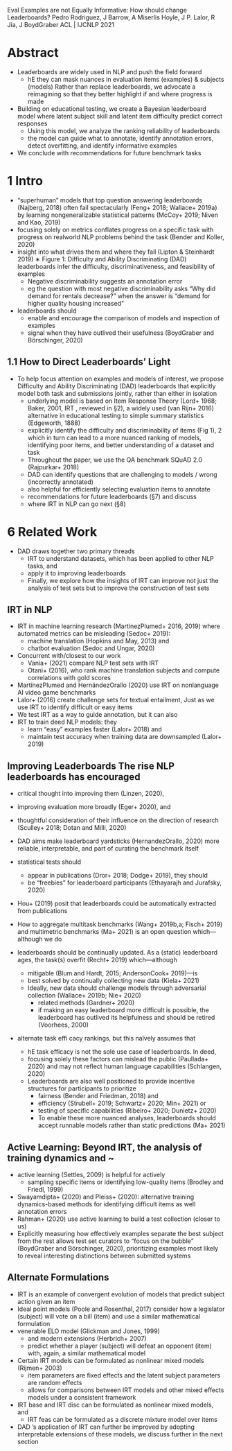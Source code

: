 Eval Examples are not Equally Informative: How should change Leaderboards?
Pedro Rodriguez, J Barrow, A Miserlis Hoyle, J P. Lalor, R Jia, J BoydGraber
ACL | IJCNLP 2021

# Abstract

* Leaderboards are widely used in NLP and push the field forward
  * hE they can mask nuances in evaluation items (examples) & subjects (models)
    Rather than replace leaderboards, we advocate a reimagining
    so that they better highlight if and where progress is made
* Building on educational testing, we create a Bayesian leaderboard model where
  latent subject skill and latent item difficulty predict correct responses
  * Using this model, we analyze the ranking reliability of leaderboards
  * the model can guide what to annotate, identify annotation errors,
    detect overfitting, and identify informative examples
* We conclude with recommendations for future benchmark tasks

# 1 Intro

* “superhuman” models that top question answering leaderboards (Najberg, 2018)
  often fail spectacularly (Feng+ 2018; Wallace+ 2019a) by learning
  nongeneralizable statistical patterns (McCoy+ 2019; Niven and Kao, 2019)
* focusing solely on metrics conflates progress on a specific task with
  progress on realworld NLP problems behind the task (Bender and Koller, 2020)
* insight into what drives them and where they fail (Lipton & Steinhardt 2019)
∗ Figure 1: Difficulty and Ability Discriminating (DAD) leaderboards infer
  the difficulty, discriminativeness, and feasibility of examples
  * Negative discriminability suggests an annotation error
  * eg the question with most negative discriminability asks
    “Why did demand for rentals decrease?” when
    the answer is “demand for higher quality housing increased”
* leaderboards should
  * enable and encourage the comparison of models and inspection of examples
  * signal when they have outlived their usefulness
    (BoydGraber and Börschinger, 2020)

## 1.1 How to Direct Leaderboards’ Light

* To help focus attention on examples and models of interest, we propose
  Difficulty and Ability Discriminating (DAD) leaderboards that explicitly
  model both task and submissions jointly, rather than either in isolation
  * underlying model is based on
    Item Response Theory (Lord+ 1968; Baker, 2001, IRT , reviewed in §2),
    a widely used (van Rijn+ 2016) alternative in educational testing
    to simple summary statistics (Edgeworth, 1888)
  * explicitly identify the difficulty and discriminability of items (Fig 1), 2
    which in turn can lead to a more nuanced ranking of models,
    identifying poor items, and better understanding of a dataset and task
  * Throughout the paper, we use the QA benchmark SQuAD 2.0 (Rajpurkar+ 2018)
  * DAD can identify questions that are
    challenging to models / wrong (incorrectly annotated)
  * also helpful for efficiently selecting evaluation items to annotate
  * recommendations for future leaderboards (§7) and discuss
  * where IRT in NLP can go next (§8)

# 6 Related Work

* DAD draws together two primary threads
  * IRT to understand datasets, which has been applied to other NLP tasks, and
  * apply it to improving leaderboards
  * Finally, we explore how the insights of IRT can improve not just the
    analysis of test sets but to improve the construction of test sets

## IRT in NLP

* IRT in machine learning research (MartínezPlumed+ 2016, 2019) where
  automated metrics can be misleading (Sedoc+ 2019):
  * machine translation (Hopkins and May, 2013) and
  * chatbot evaluation (Sedoc and Ungar, 2020)
* Concurrent with/closest to our work
  * Vania+ (2021) compare NLP test sets with IRT 
  * Otani+ (2016), who rank machine translation subjects and compute
    correlations with gold scores
* MartínezPlumed and HernándezOrallo (2020) use
  IRT on nonlanguage AI video game benchmarks
* Lalor+ (2016) create challenge sets for textual entailment,
  Just as we use IRT to identify difficult or easy items
* We test IRT as a way to guide annotation, but it can also
* IRT to train deed NLP models: they
  * learn “easy” examples faster (Lalor+ 2018) and
  * maintain test accuracy when training data are downsampled (Lalor+ 2019)

## Improving Leaderboards The rise NLP leaderboards has encouraged

* critical thought into improving them (Linzen, 2020),
* improving evaluation more broadly (Eger+ 2020), and
* thoughtful consideration of their influence on the direction of research
  (Sculley+ 2018; Dotan and Milli, 2020)
* DAD aims make leaderboard yardsticks (HernandezOrallo, 2020)
  more reliable, interpretable, and
  part of curating the benchmark itself
* statistical tests should
  * appear in publications (Dror+ 2018; Dodge+ 2019), they should
  * be “freebies” for leaderboard participants (Ethayarajh and Jurafsky, 2020)
* Hou+ (2019) posit that leaderboards could be automatically extracted from
  publications
* How to aggregate
  multitask benchmarks (Wang+ 2019b,a; Fisch+ 2019) and
  multimetric benchmarks (Ma+ 2021) is an open question which—although we do

* leaderboards should be continually updated. As a (static) leaderboard ages,
  the task(s) overfit (Recht+ 2019) which—although
  * mitigable (Blum and Hardt, 2015; AndersonCook+ 2019)—is
  * best solved by continually collecting new data (Kiela+ 2021)
  * Ideally, new data should challenge models through adversarial collection
    (Wallace+ 2019b; Nie+ 2020)
    * related methods (Gardner+ 2020)
    * if making an easy leaderboard more difficult is possible, the leaderboard
      has outlived its helpfulness and should be retired (Voorhees, 2000)
* alternate task effi cacy rankings, but this naïvely assumes that
  * hE task efficacy is not the sole use case of leaderboards. In deed,
  * focusing solely these factors can mislead the public (Paullada+ 2020) and
    may not reflect human language capabilities (Schlangen, 2020)
  * Leaderboards are also well positioned to provide incentive structures for
    participants to prioritize
    * fairness (Bender and Friedman, 2018) and
    * efficiency (Strubell+ 2019; Schwartz+ 2020; Min+ 2021) or
    * testing of specific capabilities (Ribeiro+ 2020; Dunietz+ 2020)
    * To enable these more nuanced analyses, leaderboards should
      accept runnable models rather than static predictions (Ma+ 2021)

## Active Learning: Beyond IRT, the analysis of training dynamics and ~

* active learning (Settles, 2009) is helpful for actively
  * sampling specific items or identifying low-quality items
    (Brodley and Friedl, 1999)
* Swayamdipta+ (2020) and Pleiss+ (2020):
  alternative training dynamics-based methods
  for identifying difficult items as well annotation errors
* Rahman+ (2020) use active learning to build a test collection (closer to us)
* Explicitly
  measuring how effectively examples separate the best subject from the rest
  allows test set curators to “focus on the bubble”
  (BoydGraber and Börschinger, 2020), prioritizing examples most likely to
  reveal interesting distinctions between submitted systems

## Alternate Formulations

* IRT is an example of convergent evolution of
  models that predict subject action given an item
* Ideal point models (Poole and Rosenthal, 2017) consider
  how a legislator (subject) will vote on a bill (item) and use a
  similar mathematical formulation
* venerable ELO model (Glickman and Jones, 1999)
  * and modern extensions (Herbrich+ 2007)
  * predict whether a player (subject) will defeat an opponent (item) with,
    again, a similar mathematical model
* Certain IRT models can be formulated as nonlinear mixed models (Rijmen+ 2003)
  * item parameters are fixed effects and the
    latent subject parameters are random effects
  * allows for comparisons between IRT models and other mixed effects models
    under a consistent framework
* IRT base and IRT disc can be formulated as nonlinear mixed models, and
  * IRT feas can be formulated as a discrete mixture model over items
* DAD ’s application of IRT can further be improved by adopting interpretable
  extensions of these models, we discuss further in the next section
